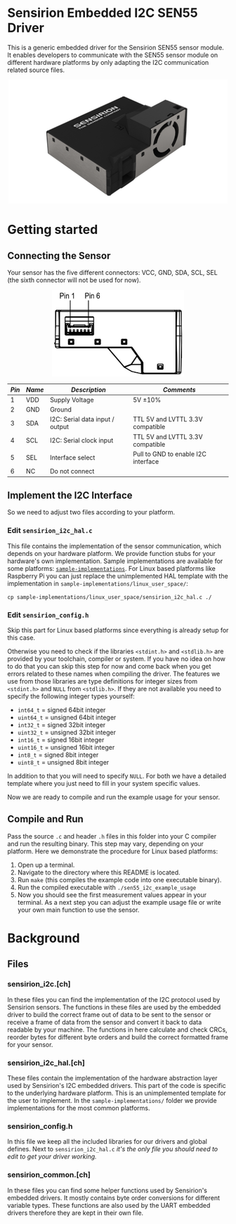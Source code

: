 # Sensirion Embedded I2C SEN55 Driver

This is a generic embedded driver for the Sensirion SEN55 sensor module. It enables developers to communicate with the
SEN55 sensor module on different hardware platforms by only adapting the I2C communication related source files.

<center><img src="images/SEN5x.png" width="500px"></center>

# Getting started

## Connecting the Sensor

Your sensor has the five different connectors: VCC, GND, SDA, SCL, SEL (the sixth connector will not be used for now).

<center><img src="images/SEN55_pinout.png" width="300px"></center>

| *Pin* | *Name* | *Description*                   | *Comments*                            |
|-------|--------|---------------------------------|---------------------------------------|
| 1     | VDD    | Supply Voltage                  | 5V ±10%
| 2     | GND    | Ground                          |
| 3     | SDA    | I2C: Serial data input / output | TTL 5V and LVTTL 3.3V compatible
| 4     | SCL    | I2C: Serial clock input         | TTL 5V and LVTTL 3.3V compatible
| 5     | SEL    | Interface select                | Pull to GND to enable I2C interface
| 6     | NC     | Do not connect                  |

## Implement the I2C Interface

So we need to adjust two files according to your platform.

### Edit `sensirion_i2c_hal.c`

This file contains the implementation of the sensor communication, which depends on your hardware platform. We provide
function stubs for your hardware's own implementation. Sample implementations are available for some platforms:
[`sample-implementations`](sample-implementations). For Linux based platforms like Raspberry Pi you can just replace the
unimplemented HAL template with the implementation in `sample-implementations/linux_user_space/`:

```
cp sample-implementations/linux_user_space/sensirion_i2c_hal.c ./
```

### Edit `sensirion_config.h`

Skip this part for Linux based platforms since everything is already setup for this case.

Otherwise you need to check if the libraries `<stdint.h>` and `<stdlib.h>` are provided by your toolchain, compiler or
system. If you have no idea on how to do that you can skip this step for now and come back when you get errors related
to these names when compiling the driver. The features we use from those libraries are type definitions for integer
sizes from `<stdint.h>` and `NULL` from `<stdlib.h>`. If they are not available you need to specify the following
integer types yourself:

* `int64_t` = signed 64bit integer
* `uint64_t` = unsigned 64bit integer
* `int32_t` = signed 32bit integer
* `uint32_t` = unsigned 32bit integer
* `int16_t` = signed 16bit integer
* `uint16_t` = unsigned 16bit integer
* `int8_t` = signed 8bit integer
* `uint8_t` = unsigned 8bit integer

In addition to that you will need to specify `NULL`. For both we have a detailed template where you just need to fill in
your system specific values.

Now we are ready to compile and run the example usage for your sensor.

## Compile and Run

Pass the source `.c` and header `.h` files in this folder into your C compiler and run the resulting binary. This step
may vary, depending on your platform. Here we demonstrate the procedure for Linux based platforms:

1. Open up a terminal.
2. Navigate to the directory where this README is located.
3. Run `make` (this compiles the example code into one executable binary).
4. Run the compiled executable with `./sen55_i2c_example_usage`
5. Now you should see the first measurement values appear in your terminal. As a next step you can adjust the example
   usage file or write your own main function to use the sensor.

# Background

## Files

### sensirion\_i2c.[ch]

In these files you can find the implementation of the I2C protocol used by Sensirion sensors. The functions in these
files are used by the embedded driver to build the correct frame out of data to be sent to the sensor or receive a frame
of data from the sensor and convert it back to data readable by your machine. The functions in here calculate and check
CRCs, reorder bytes for different byte orders and build the correct formatted frame for your sensor.

### sensirion\_i2c\_hal.[ch]

These files contain the implementation of the hardware abstraction layer used by Sensirion's I2C embedded drivers. This
part of the code is specific to the underlying hardware platform. This is an unimplemented template for the user to
implement. In the `sample-implementations/` folder we provide implementations for the most common platforms.

### sensirion\_config.h

In this file we keep all the included libraries for our drivers and global defines. Next to `sensirion_i2c_hal.c` *it's
the only file you should need to edit to get your driver working.*

### sensirion\_common.[ch]

In these files you can find some helper functions used by Sensirion's embedded drivers. It mostly contains byte order
conversions for different variable types. These functions are also used by the UART embedded drivers therefore they are
kept in their own file.
